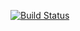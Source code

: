 [![Build Status](https://travis-ci.org/keitheck/code-challenges.svg?branch=master)](https://travis-ci.org/keitheck/code-challenges)